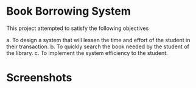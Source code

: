 # Book Borrowing System
This project attempted to satisfy the following objectives

a.	To design a system that will lessen the time and effort of the student in their transaction.
b.	To quickly search the book needed by the student of the library.
c.	To implement the system efficiency to the student.

# Screenshots


